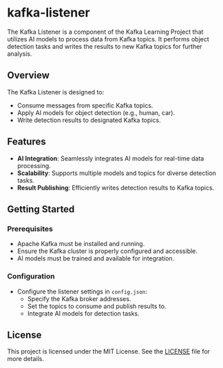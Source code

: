 # kafka-listener

The Kafka Listener is a component of the Kafka Learning Project that utilizes AI models to process data from Kafka topics. It performs object detection tasks and writes the results to new Kafka topics for further analysis.

## Overview

The Kafka Listener is designed to:

- Consume messages from specific Kafka topics.
- Apply AI models for object detection (e.g., human, car).
- Write detection results to designated Kafka topics.

## Features

- **AI Integration**: Seamlessly integrates AI models for real-time data processing.
- **Scalability**: Supports multiple models and topics for diverse detection tasks.
- **Result Publishing**: Efficiently writes detection results to Kafka topics.

## Getting Started

### Prerequisites

- Apache Kafka must be installed and running.
- Ensure the Kafka cluster is properly configured and accessible.
- AI models must be trained and available for integration.


### Configuration

- Configure the listener settings in `config.json`:
  - Specify the Kafka broker addresses.
  - Set the topics to consume and publish results to.
  - Integrate AI models for detection tasks.


## License

This project is licensed under the MIT License. See the [LICENSE](LICENSE) file for more details.